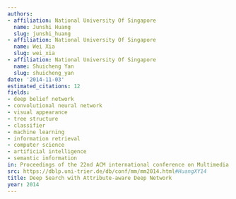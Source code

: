 ```yaml
---
authors:
- affiliation: National University Of Singapore
  name: Junshi Huang
  slug: junshi_huang
- affiliation: National University Of Singapore
  name: Wei Xia
  slug: wei_xia
- affiliation: National University Of Singapore
  name: Shuicheng Yan
  slug: shuicheng_yan
date: '2014-11-03'
estimated_citations: 12
fields:
- deep belief network
- convolutional neural network
- visual appearance
- tree structure
- classifier
- machine learning
- information retrieval
- computer science
- artificial intelligence
- semantic information
in: Proceedings of the 22nd ACM international conference on Multimedia
src: https://dblp.uni-trier.de/db/conf/mm/mm2014.html#HuangXY14
title: Deep Search with Attribute-aware Deep Network
year: 2014
---
```

